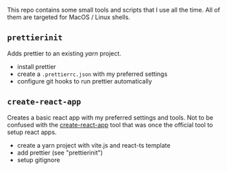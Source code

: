 This repo contains some small tools and scripts that I use all the time.
All of them are targeted for MacOS / Linux shells.

## `prettierinit`

Adds prettier to an existing _yarn_ project.

- install prettier
- create a `.prettierrc.json` with my preferred settings
- configure git hooks to run prettier automatically

## `create-react-app`

Creates a basic react app with my preferred settings and tools. Not to be confused with
the [create-react-app](https://create-react-app.dev/)
tool that was once the official tool to setup react apps.

- create a yarn project with vite.js and react-ts template
- add prettier (see "prettierinit")
- setup gitignore
